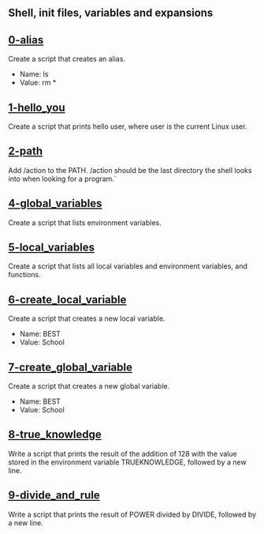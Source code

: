 ## Shell, init files, variables and expansions
 

## [0-alias](102-acrostic)
Create a script that creates an alias.

* Name: ls
* Value: rm *

## [1-hello_you](1-hello_you)
Create a script that prints hello user, where user is the current Linux user.

## [2-path](2-path)
Add /action to the PATH. /action should be the last directory the shell looks into when looking for a program.`

## [4-global_variables](4-global_variables)
Create a script that lists environment variables.

## [5-local_variables](5-local_variables)
Create a script that lists all local variables and environment variables, and functions.

## [6-create_local_variable](6-create_local_variable)
Create a script that creates a new local variable.

* Name: BEST
* Value: School

## [7-create_global_variable](7-create_global_variable)
Create a script that creates a new global  variable.

* Name: BEST
* Value: School

## [8-true_knowledge](8-true_knowledge)
Write a script that prints the result of the addition of 128 with the value stored in the environment variable TRUEKNOWLEDGE, followed by a new line.

## [9-divide_and_rule](9-divide_and_rule)
Write a script that prints the result of POWER divided by DIVIDE, followed by a new line.
